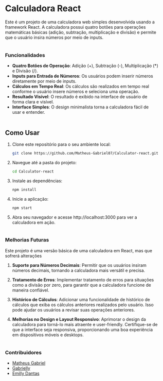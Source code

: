# Calculadora React

Este é um projeto de uma calculadora web simples desenvolvida usando a framework React. A calculadora possui quatro botões para operações matemáticas básicas (adição, subtração, multiplicação e divisão) e permite que o usuário insira números por meio de inputs.
<br><br>

### Funcionalidades

- **Quatro Botões de Operação**: Adição (+), Subtração (-), Multiplicação (*) e Divisão (/).
- **Inputs para Entrada de Números**: Os usuários podem inserir números diretamente por meio de inputs.
- **Cálculos em Tempo Real**: Os cálculos são realizados em tempo real conforme o usuário insere números e seleciona uma operação.
- **Resultado Visível**: O resultado é exibido na interface de usuário de forma clara e visível.
- **Interface Simples**: O design minimalista torna a calculadora fácil de usar e entender.
<br><br>

## Como Usar

1. Clone este repositório para o seu ambiente local:

   ```bash
   git clone https://github.com/Matheus-Gabriel07/Calculator-react.git
2. Navegue até a pasta do projeto:

   ```bash
   cd Calculator-react
4. Instale as dependências:
   
   ```bash
   npm install
6. Inicie a aplicação:

   ```bash
   npm start
8. Abra seu navegador e acesse http://localhost:3000 para ver a calculadora em ação.
<br><br>

### Melhorias Futuras

Este projeto é uma versão básica de uma calculadora em React, mas que sofrerá alterações

1. **Suporte para Números Decimais**: Permitir que os usuários insiram números decimais, tornando a calculadora mais versátil e precisa.

2. **Tratamento de Erros**: Implementar tratamento de erros para situações como a divisão por zero, para garantir que a calculadora funcione de maneira confiável.

3. **Histórico de Cálculos**: Adicionar uma funcionalidade de histórico de cálculos que exiba os cálculos anteriores realizados pelo usuário. Isso pode ajudar os usuários a revisar suas operações anteriores.

4. **Melhorias no Design e Layout Responsivo**: Aprimorar o design da calculadora para torná-lo mais atraente e user-friendly. Certifique-se de que a interface seja responsiva, proporcionando uma boa experiência em dispositivos móveis e desktops.
<br><br>

### Contribuidores
- [Matheus Gabriel](https://github.com/Mathues-Gabriel07)
- [Gabrielly](https://github.com/gaybyzinha)
- [Emilly Dantas](https://github.com/Emilly-Dantas)
